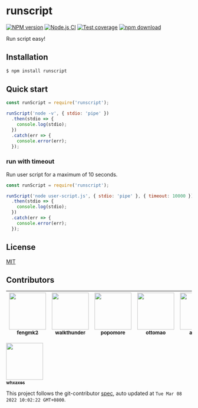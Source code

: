 runscript
=======

[![NPM version][npm-image]][npm-url]
[![Node.js CI](https://github.com/node-modules/runscript/actions/workflows/nodejs.yml/badge.svg)](https://github.com/node-modules/runscript/actions/workflows/nodejs.yml)
[![Test coverage][codecov-image]][codecov-url]
[![npm download][download-image]][download-url]

[npm-image]: https://img.shields.io/npm/v/runscript.svg?style=flat-square
[npm-url]: https://npmjs.org/package/runscript
[codecov-image]: https://codecov.io/github/node-modules/runscript/coverage.svg?branch=master
[codecov-url]: https://codecov.io/github/node-modules/runscript?branch=master
[download-image]: https://img.shields.io/npm/dm/runscript.svg?style=flat-square
[download-url]: https://npmjs.org/package/runscript

Run script easy!

## Installation

```bash
$ npm install runscript
```

## Quick start

```js
const runScript = require('runscript');

runScript('node -v', { stdio: 'pipe' })
  .then(stdio => {
    console.log(stdio);
  })
  .catch(err => {
    console.error(err);
  });
```

### run with timeout

Run user script for a maximum of 10 seconds.

```js
const runScript = require('runscript');

runScript('node user-script.js', { stdio: 'pipe' }, { timeout: 10000 })
  .then(stdio => {
    console.log(stdio);
  })
  .catch(err => {
    console.error(err);
  });
```

## License

[MIT](LICENSE.txt)
<!-- GITCONTRIBUTOR_START -->

## Contributors

|[<img src="https://avatars.githubusercontent.com/u/156269?v=4" width="100px;"/><br/><sub><b>fengmk2</b></sub>](https://github.com/fengmk2)<br/>|[<img src="https://avatars.githubusercontent.com/u/9939767?v=4" width="100px;"/><br/><sub><b>walkthunder</b></sub>](https://github.com/walkthunder)<br/>|[<img src="https://avatars.githubusercontent.com/u/360661?v=4" width="100px;"/><br/><sub><b>popomore</b></sub>](https://github.com/popomore)<br/>|[<img src="https://avatars.githubusercontent.com/u/1622697?v=4" width="100px;"/><br/><sub><b>ottomao</b></sub>](https://github.com/ottomao)<br/>|[<img src="https://avatars.githubusercontent.com/u/227713?v=4" width="100px;"/><br/><sub><b>atian25</b></sub>](https://github.com/atian25)<br/>|[<img src="https://avatars.githubusercontent.com/u/8433821?v=4" width="100px;"/><br/><sub><b>lusyn</b></sub>](https://github.com/lusyn)<br/>|
| :---: | :---: | :---: | :---: | :---: | :---: |
[<img src="https://avatars.githubusercontent.com/u/5856440?v=4" width="100px;"/><br/><sub><b>whxaxes</b></sub>](https://github.com/whxaxes)<br/>

This project follows the git-contributor [spec](https://github.com/xudafeng/git-contributor), auto updated at `Tue Mar 08 2022 10:02:22 GMT+0800`.

<!-- GITCONTRIBUTOR_END -->

